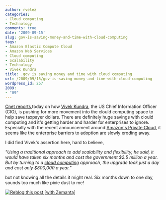 ```yaml
---
author: rvelez
categories:
- Cloud computing
- Technology
comments: true
date: '2009-09-15'
slug: gov-is-saving-money-and-time-with-cloud-computing
tags:
- Amazon Elastic Compute Cloud
- Amazon Web Services
- Cloud computing
- Scalability
- Technology
- Vivek Kundra
title: .gov is saving money and time with cloud computing
url: /2009/09/15/gov-is-saving-money-and-time-with-cloud-computing
wordpress_id: 257
2009:
- "09"
---
```



[Cnet reports ](http://news.cnet.com/8301-13772_3-10353479-52.html)today on how [Vivek Kundra](http://en.wikipedia.org/wiki/Vivek_Kundra), the US Chief Information Officer (CIO), is pushing for more movement into the clould computing space to help save taxpayer dollars. There are definitely huge savings with clould computing and it's getting harder and harder for enterprises to ignore. Especially with the recent announcement around [Amazon's Private Cloud](http://aws.amazon.com/vpc/), it seems like the enterprise barriers to adoption are slowly eroding away.

I did find Vivek's assertion here, hard to believe,

_"Using a traditional approach to add scalability and flexibility, he said, it would have taken six months and cost the government $2.5 million a year. But by turning to a [cloud computing](http://en.wikipedia.org/wiki/Cloud_computing) approach, the upgrade took just a day and cost only $800,000 a year."_

but not knowing all the details it might real. Six months down to one day, sounds too much like pixie dust to me!


[![Reblog this post [with Zemanta]](http://img.zemanta.com/reblog_e.png?x-id=d19edd80-5b5b-4d92-9f47-661895648a32)](http://reblog.zemanta.com/zemified/d19edd80-5b5b-4d92-9f47-661895648a32/)
